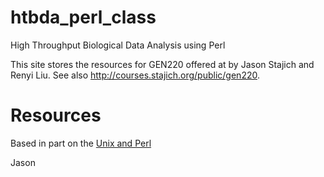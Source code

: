 htbda_perl_class
================

High Throughput Biological Data Analysis using Perl

This site stores the resources for GEN220 offered at by Jason Stajich and Renyi Liu. See also http://courses.stajich.org/public/gen220.

Resources
=========
Based in part on the [Unix and Perl](http://unixandperl.com "Unix and Perl")

Jason
